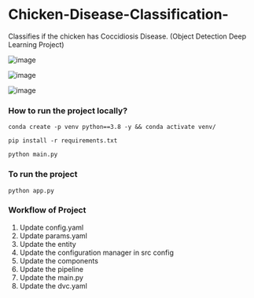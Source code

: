 # Chicken-Disease-Classification-
Classifies if the chicken has Coccidiosis Disease. (Object Detection Deep Learning Project)

![image](https://github.com/ayushgandhi904/Chicken-Disease-Classification-/assets/96850890/c31c6a2a-6edb-43c7-8674-524cc8076e7a)

![image](https://github.com/ayushgandhi904/Chicken-Disease-Classification-/assets/96850890/11ccf0aa-a448-4783-a129-73071f4340c7)

![image](https://github.com/ayushgandhi904/Chicken-Disease-Classification-/assets/96850890/f503c688-6053-4347-ac38-b08ea965f107)


### How to run the project locally?

```
conda create -p venv python==3.8 -y && conda activate venv/
```

```
pip install -r requirements.txt
```

```
python main.py 
```

### To run the project

```
python app.py
```

### Workflow of Project

1. Update config.yaml
2. Update params.yaml
3. Update the entity
4. Update the configuration manager in src config
5. Update the components
6. Update the pipeline
7. Update the main.py
8. Update the dvc.yaml
